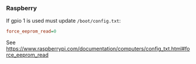 ### Raspberry

If gpio 1 is used must update `/boot/config.txt`:

```ini
force_eeprom_read=0
```

See https://www.raspberrypi.com/documentation/computers/config_txt.html#force_eeprom_read
